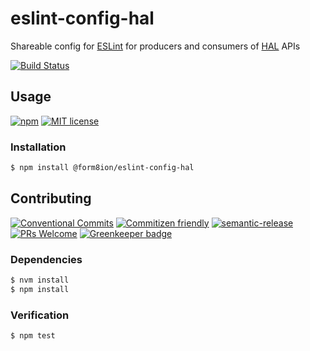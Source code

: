 # eslint-config-hal

Shareable config for [ESLint](https://eslint.org/) for producers and consumers
of [HAL](http://stateless.co/hal_specification.html) APIs

<!-- status badges -->
[![Build Status][ci-badge]][ci-link]

## Usage

<!-- consumer badges -->
[![npm][npm-badge]][npm-link]
[![MIT license][license-badge]][license-link]

### Installation

```sh
$ npm install @form8ion/eslint-config-hal
```

## Contributing

<!-- contribution badges -->
[![Conventional Commits][commit-convention-badge]][commit-convention-link]
[![Commitizen friendly][commitizen-badge]][commitizen-link]
[![semantic-release][semantic-release-badge]][semantic-release-link]
[![PRs Welcome][PRs-badge]][PRs-link]
[![Greenkeeper badge](https://badges.greenkeeper.io/form8ion/eslint-config-hal.svg)](https://greenkeeper.io/)

### Dependencies

```sh
$ nvm install
$ npm install
```

### Verification

```sh
$ npm test
```

[npm-link]: https://www.npmjs.com/package/@form8ion/eslint-config-hal
[npm-badge]: https://img.shields.io/npm/v/@form8ion/eslint-config-hal.svg
[license-link]: LICENSE
[license-badge]: https://img.shields.io/github/license/form8ion/eslint-config-hal.svg
[ci-link]: https://travis-ci.com/form8ion/eslint-config-hal
[ci-badge]: https://img.shields.io/travis/com/form8ion/eslint-config-hal/master.svg
[commit-convention-link]: https://conventionalcommits.org
[commit-convention-badge]: https://img.shields.io/badge/Conventional%20Commits-1.0.0-yellow.svg
[commitizen-link]: http://commitizen.github.io/cz-cli/
[commitizen-badge]: https://img.shields.io/badge/commitizen-friendly-brightgreen.svg
[semantic-release-link]: https://github.com/semantic-release/semantic-release
[semantic-release-badge]: https://img.shields.io/badge/%20%20%F0%9F%93%A6%F0%9F%9A%80-semantic--release-e10079.svg
[PRs-link]: http://makeapullrequest.com
[PRs-badge]: https://img.shields.io/badge/PRs-welcome-brightgreen.svg
